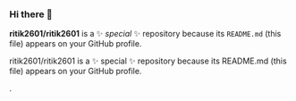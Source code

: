 ### Hi there 👋


**ritik2601/ritik2601** is a ✨ _special_ ✨ repository because its `README.md` (this file) appears on your GitHub profile.

ritik2601/ritik2601 is a ✨ special ✨ repository because its README.md (this file) appears on your GitHub profile.





.







